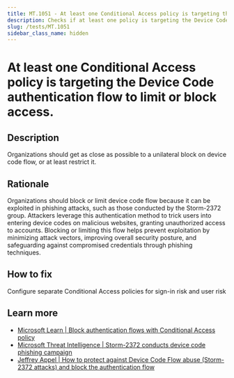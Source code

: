 ```yaml
---
title: MT.1051 - At least one Conditional Access policy is targeting the Device Code authentication flow.
description: Checks if at least one policy is targeting the Device Code condition. 
slug: /tests/MT.1051
sidebar_class_name: hidden
---
```


# At least one Conditional Access policy is targeting the Device Code authentication flow to limit or block access.

## Description

Organizations should get as close as possible to a unilateral block on device code flow, or at least restrict it. 

## Rationale

Organizations should block or limit device code flow because it can be exploited in phishing attacks, such as those conducted by the Storm-2372 group. 
Attackers leverage this authentication method to trick users into entering device codes on malicious websites, granting unauthorized access to accounts. 
Blocking or limiting this flow helps prevent exploitation by minimizing attack vectors, improving overall security posture, and safeguarding against compromised credentials through phishing techniques.

## How to fix

Configure separate Conditional Access policies for sign-in risk and user risk

## Learn more
  - [Microsoft Learn | Block authentication flows with Conditional Access policy](https://learn.microsoft.com/en-us/entra/identity/conditional-access/policy-block-authentication-flows)
  - [Microsoft Threat Intelligence | Storm-2372 conducts device code phishing campaign](https://www.microsoft.com/en-us/security/blog/2025/02/13/storm-2372-conducts-device-code-phishing-campaign/)
  - [Jeffrey Appel | How to protect against Device Code Flow abuse (Storm-2372 attacks) and block the authentication flow](https://jeffreyappel.nl/how-to-protect-against-device-code-flow-abuse-storm-2372-attacks-and-block-the-authentication-flow/)
